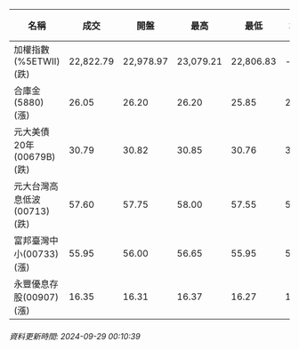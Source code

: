 | 名稱 | 成交 | 開盤 | 最高 | 最低 | 均價 | 成交金額(億) | 昨收 | 漲跌幅 | 漲跌 | 總量 | 昨量 | 振幅 |
| -------- | -------- | -------- | -------- |-------- | -------- | -------- |-------- |-------- |-------- | -------- | -------- |-------- |
|加權指數(%5ETWII) (跌)|22,822.79|22,978.97|23,079.21|22,806.83|-|4,242.83|22,858.81|0.16%|36.02|9,667,889|0|1.19%|
|合庫金(5880) (漲)|26.05|26.20|26.20|25.85|26.03|3.05|26.00|0.19%|0.05|11,738|9,568|1.35%|
|元大美債20年(00679B) (跌)|30.79|30.82|30.85|30.76|30.78|34.42|30.86|0.23%|0.07|111,833|120,957|0.29%|
|元大台灣高息低波(00713) (跌)|57.60|57.75|58.00|57.55|57.69|4.38|57.65|0.09%|0.05|7,586|8,045|0.78%|
|富邦臺灣中小(00733) (漲)|55.95|56.00|56.65|55.95|56.28|0.620|55.55|0.72%|0.40|1,102|1,110|1.26%|
|永豐優息存股(00907) (漲)|16.35|16.31|16.37|16.27|16.32|0.596|16.25|0.62%|0.10|3,653|3,951|0.62%|
###### 資料更新時間: 2024-09-29 00:10:39